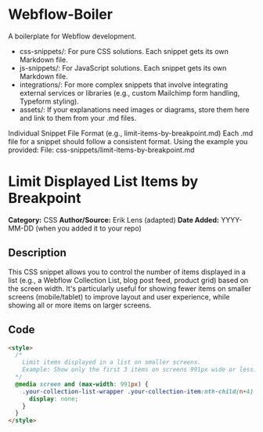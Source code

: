 # Webflow-Boiler
A boilerplate for Webflow development.

- css-snippets/: For pure CSS solutions. Each snippet gets its own Markdown file.
- js-snippets/: For JavaScript solutions. Each snippet gets its own Markdown file.
- integrations/: For more complex snippets that involve integrating external services or libraries (e.g., custom Mailchimp form handling, Typeform styling).
- assets/: If your explanations need images or diagrams, store them here and link to them from your .md files.

Individual Snippet File Format (e.g., limit-items-by-breakpoint.md)
Each .md file for a snippet should follow a consistent format. Using the example you provided:
File: css-snippets/limit-items-by-breakpoint.md
# Limit Displayed List Items by Breakpoint

**Category:** CSS
**Author/Source:** Erik Lens (adapted)
**Date Added:** YYYY-MM-DD (when you added it to your repo)

## Description

This CSS snippet allows you to control the number of items displayed in a list (e.g., a Webflow Collection List, blog post feed, product grid) based on the screen width. It's particularly useful for showing fewer items on smaller screens (mobile/tablet) to improve layout and user experience, while showing all or more items on larger screens.

## Code

```html
<style>
  /*
    Limit items displayed in a list on smaller screens.
    Example: Show only the first 3 items on screens 991px wide or less.
  */
  @media screen and (max-width: 991px) {
    .your-collection-list-wrapper .your-collection-item:nth-child(n+4) {
      display: none;
    }
  }
</style>
